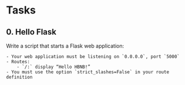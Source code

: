 # Tasks

## 0. Hello Flask

Write a script that starts a Flask web application:

    - Your web application must be listening on `0.0.0.0`, port `5000`
    - Routes:
    	- `/:` display “Hello HBNB!”
    - You must use the option `strict_slashes=False` in your route definition
